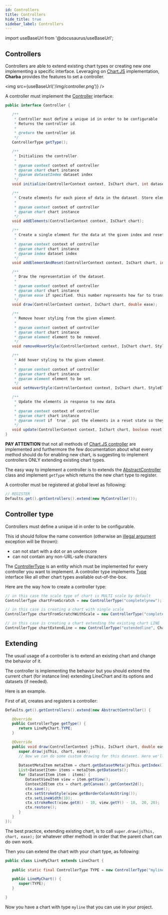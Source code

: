 ```yaml
---
id: Controllers
title: Controllers
hide_title: true
sidebar_label: Controllers
---
```

import useBaseUrl from '@docusaurus/useBaseUrl';

## Controllers

Controllers are able to extend existing chart types or creating new one implementing a specific interface. Leveraging on [Chart.JS](http://www.chartjs.org/) implementation, **Charba** provides the features to set a controller.

<img src={useBaseUrl('/img/controller.png')} />

A controller must implement the [Controller](http://www.pepstock.org/Charba/3.3/org/pepstock/charba/client/Controller.html) interface:

```java
public interface Controller {

   /**
    * Controller must define a unique id in order to be configurable
    * Returns the controller id.
    * 
    * @return the controller id.
    */
   ControllerType getType();

   /**
    * Initializes the controller.
    * 
    * @param context context of controller
    * @param chart chart instance
    * @param datasetIndex dataset index
    */
   void initialize(ControllerContext context, IsChart chart, int datasetIndex);

   /**
    * Create elements for each piece of data in the dataset. Store elements in an array on the dataset.
    * 
    * @param context context of controller
    * @param chart chart instance
    */
   void addElements(ControllerContext context, IsChart chart);

   /**
    * Create a single element for the data at the given index and reset its state.
    * 
    * @param context context of controller
    * @param chart chart instance
    * @param index dataset index
    */
   void addElementAndReset(ControllerContext context, IsChart chart, int index);

   /**
    * Draw the representation of the dataset.
    * 
    * @param context context of controller
    * @param chart chart instance
    * @param ease if specified, this number represents how far to transition elements.
    */
   void draw(ControllerContext context, IsChart chart, double ease);

   /**
    * Remove hover styling from the given element.
    * 
    * @param context context of controller
    * @param chart chart instance
    * @param element element to be removed.
    */
   void removeHoverStyle(ControllerContext context, IsChart chart, StyleElement element);

   /**
    * Add hover styling to the given element.
    * 
    * @param context context of controller
    * @param chart chart instance
    * @param element element to be set.
    */
   void setHoverStyle(ControllerContext context, IsChart chart, StyleElement element);

   /**
    * Update the elements in response to new data.
    * 
    * @param context context of controller
    * @param chart chart instance
    * @param reset if `true`, put the elements in a reset state so they can animate to their final values
    */
   void update(ControllerContext context, IsChart chart, boolean reset);
}
```

**PAY ATTENTION** that not all methods of [Chart.JS controller](https://www.chartjs.org/docs/latest/developers/charts.html) are implemented and furthermore the few documentation about what every method should do for enabling new chart, is suggesting to implement controllers ONLY extending existing chart types. 

The easy way to implement a controller is to extends the [AbstractController](http://www.pepstock.org/Charba/3.3/org/pepstock/charba/client/controllers/AbstractController.html) class and implement `getType` which returns the new chart type to register.

A controller must be registered at global level as following:

```java
// REGISTER
Defaults.get().getControllers().extend(new MyController());
```

## Controller type

Controllers must define a unique id in order to be configurable.

This id should follow the name convention  (otherwise an [illegal argument](https://docs.oracle.com/javase/8/docs/api/java/lang/IllegalArgumentException.html) exception will be thrown):

 * can not start with a dot or an underscore
 * can not contain any non-URL-safe characters
 
The [ControllerType](http://www.pepstock.org/Charba/3.3/org/pepstock/charba/client/controllers/ControllerType.html) is an entity which must be implemented for every controller you want to implement. A controller type implements [Type](http://www.pepstock.org/Charba/3.3/org/pepstock/charba/client/Type.html) interface like all other chart types available out-of-the-box. 

Here are the way how to create a controller type:

```java
// in this case the scale type of chart is MULTI scale by default
ControllerType chartFromScratch = new ControllerType("completelynew");

// in this case is creating a chart with single scale
ControllerType chartFromScratchWithScale = new ControllerType("completelynewwithscale", ScaleType.single);

// in this case is creating a chart extending the existing chart LINE
ControllerType chartExtendLine = new ControllerType("extendedline", ChartType.line);
```

## Extending 

The usual usage of a controller is to extend an existing chart and change the behavior of it.

The controller is implementing the behavior but you should extend the current chart (for instance line) extending LineChart and its options and datasets (if needed). 

Here is an example.

First of all, creates and registers a controller:

```java
Defaults.get().getControllers().extend(new AbstractController() {

   @Override
   public ControllerType getType() {
      return LineMyChart.TYPE;
   }

   @Override
   public void draw(ControllerContext jsThis, IsChart chart, double ease) {
      super.draw(jsThis, chart, ease);
      // Now we can do some custom drawing for this dataset. Here we'll draw a red box around the first point in each dataset
         
      DatasetMetaItem metaItem = chart.getDatasetMeta(jsThis.getIndex());
      List<DatasetItem> items = metaItem.getDatasets();
      for (DatasetItem item : items) {
         DatasetViewItem view = item.getView();
         Context2dItem ctx = chart.getCanvas().getContext2d();
         ctx.save();
         ctx.setStrokeStyle(view.getBorderColorAsString());
         ctx.setLineWidth(1D);
         ctx.strokeRect(view.getX() - 10, view.getY() - 10,  20, 20);
         ctx.restore();
      }
   }
});
```

The best practice, extending existing chart, is to call `super.draw(jsThis, chart, ease);` (or whatever other method) in order that the parent chart can do own work.

Then you can extend the chart with your chart type, as following:

```java
public class LineMyChart extends LineChart {
   
   public static final ControllerType TYPE = new ControllerType("myline", ChartType.LINE);

   public LineMyChart() {
      super(TYPE);
   }

}
```

Now you have a chart with type `myline` that you can use in your project. 
